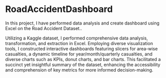 # RoadAccidentDashboard
In this project, I have performed data analysis and create dashboard using Excel on the Road Accident Dataset..

Utilizing a Kaggle dataset, I performed comprehensive data analysis, transformation, and extraction in Excel. 
Employing diverse visualization tools, I constructed interactive dashboards featuring slicers for area-wise casualties, a dynamic timeline for year/month/quarterly casualties, and diverse charts such as KPIs, donut charts, and bar charts. 
This facilitated a succinct yet insightful summary of the dataset, enhancing the accessibility and comprehension of key metrics for more informed decision-making.

